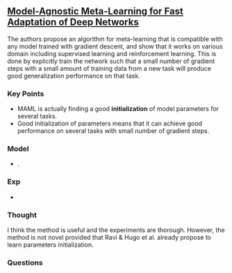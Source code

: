 ## [Model-Agnostic Meta-Learning for Fast Adaptation of Deep Networks](https://arxiv.org/abs/1703.03400)

The authors propose an algorithm for meta-learning that is compatible with any model trained with gradient descent, and show that it works on various domain including supervised learning and reinforcement learning. This is done by explicitly train the network such that a small number of gradient steps with a small amount of training data from a new task will produce good generalization performance on that task.

### Key Points

- MAML is actually finding a good **initialization** of model parameters for several tasks.
- Good initialization of parameters means that it can achieve good performance on several tasks with small number of gradient steps.

### Model
- .


### Exp

- 

### Thought
I think the method is useful and the experiments are thorough. However, the method is not novel provided that Ravi & Hugo et al. already propose to learn parameters initialization.

### Questions
